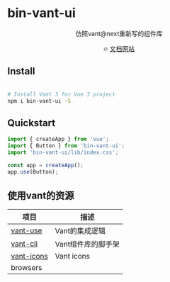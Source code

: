 # bin-vant-ui
 

<p align="center">仿照vant@next重新写的组件库</p>

 

<p align="center">
  🔥 <a href="https://vant-contrib.gitee.io/vant">文档网站 </a>
</p>




## Install

```bash
 
# Install Vant 3 for Vue 3 project
npm i bin-vant-ui -S
```

## Quickstart

```js
import { createApp } from 'vue';
import { Button } from 'bin-vant-ui';
import 'bin-vant-ui/lib/index.css';

const app = createApp();
app.use(Button);
```


## 使用vant的资源

| 项目 | 描述 |
| --- | --- |
| [vant-use](https://youzan.github.io/vant/vant-use/) | Vant的集成逻辑 |
| [vant-cli](https://github.com/youzan/vant/tree/dev/packages/vant-cli) | Vant组件库的脚手架 |
| [vant-icons](https://github.com/youzan/vant/tree/dev/packages/vant-icons) | Vant icons |
browsers |
 